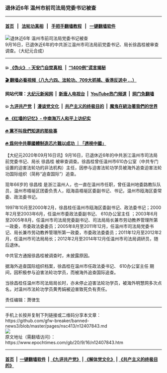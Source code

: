 ### 退休近6年 温州市前司法局党委书记被查
------------------------

#### [首页](https://github.com/gfw-breaker/banned-news3/blob/master/README.md) &nbsp;&nbsp;|&nbsp;&nbsp; [法轮功真相](https://github.com/begood0513/basic/blob/master/README.md)  &nbsp;&nbsp;|&nbsp;&nbsp; [手把手翻墙教程](https://github.com/gfw-breaker/guides/wiki)  &nbsp;&nbsp;|&nbsp;&nbsp; [一键翻墙软件](https://github.com/gfw-breaker/nogfw/blob/master/README.md)  



<div><img alt="退休近6年 温州市前司法局党委书记被查" class="attachment-djy_600_400 size-djy_600_400 wp-post-image" src="https://i.epochtimes.com/assets/uploads/2020/09/3315-9-600x400.jpg"/>
<div class="caption">
 9月16日，已退休近6年的中共浙江温州市司法局前党委书记、局长徐昌桂被审查调查。（大纪元合成）
</div></div><hr/>

#### 💥 [《伪火》 - 天安门自焚真相 ](http://158.247.195.190:10000/videos/blog/weihuo.html)&nbsp; |&nbsp; [“1400例”谎言揭秘  ](http://158.247.195.190:10000/videos/blog/jiexi1400.html)

#### [ 🎬  翻墙必看视频（八九六四、法轮功、709大抓捕、香港反送中 ...）](https://github.com/gfw-breaker/links/blob/master/banned.md)

#### 网站代理：[大纪元新闻网](http://158.247.195.190:10080/gb/) &nbsp;|&nbsp; [新唐人电视台](http://158.247.195.190:8808/gb/)  &nbsp;|&nbsp; [YouTube热门频道](http://158.247.195.190/youtube.html) &nbsp;|&nbsp; [网门免翻墙](http://158.247.195.190:11000/show.aspx?name=ogHome)

#### 💥 [九评共产党](http://158.247.195.190:10000/videos/res/jiuping/)&nbsp; |&nbsp; [漫谈党文化](http://158.247.195.190:10000/videos/res/mtdwh/)&nbsp; |&nbsp; [共产主义的终极目的](http://158.247.195.190:10000/videos/res/zjmd/)&nbsp; |&nbsp; [魔鬼在統治著我們的世界](http://158.247.195.190:10000/videos/res/TheSpecter/)  

#### [ 🔥  《红墙的记忆》- 中南海万人和平上访纪实](http://158.247.195.190:10000/videos/news/../legend/index.html)

#### [ 🔥  黨不叫我們知道的那些事](http://158.247.195.190:10000/videos/news/truth02.html)

#### [ 🔥  爲何中共舉國體制造芯片難以成功 ｜「透視中國」](http://158.247.195.190:10000/videos/news/don03.html)

<div><p>
 【大纪元2020年09月16日讯】9月16日，已退休近6年的中共浙江温州市司法局前党委书记、局长
 <ok href="https://www.epochtimes.com/gb/tag/%E5%BE%90%E6%98%8C%E6%A1%82.html">
  徐昌桂
 </ok>
 被审查调查。徐昌桂曾任温州市610办公室（中共专门设置的迫害法轮功的非法机构）主任，因参与迫害法轮功学员被海外追查迫害法轮功国际组织（简称“追查国际”）追查。
</p>
<p>
 现年66岁的
 <ok href="https://www.epochtimes.com/gb/tag/%E5%BE%90%E6%98%8C%E6%A1%82.html">
  徐昌桂
 </ok>
 是浙江温州人，也一直在温州市任职，曾任温州地委路教队队员，温州市梧埏区团委负责人，瓯海县梧埏区委副书记、书记，温州市瓯海区委常委、政法委书记。
</p>
<p>
 1997年10月至2000年2月，徐昌桂任温州市瓯海区委副书记、政法委书记；2000年2月至2003年6月，任温州市委政法委副书记、
 <ok href="https://www.epochtimes.com/gb/tag/610%E5%8A%9E%E5%85%AC%E5%AE%A4%E4%B8%BB%E4%BB%BB.html">
  610办公室主任
 </ok>
 ；2003年6月至2005年8月，任温州市司法局党委副书记、司法局局长兼市劳动教养管理所第一政委，市委政法委委员；2005年8月至2011年12月，任温州市司法局党委书记、局长兼市劳动教养管理所第一政委，市委政法委委员；2011年12月至2012年2月，任温州市司法局局长；2012年2月至2014年12月任温州市司法局调研员，随后退休。
</p>
<p>
 中共官方通报徐昌桂被调查时，未披露原因。
</p>
<p>
 据海外追查国际组织档案，徐昌桂在温州市任政法委书记、
 <ok href="https://www.epochtimes.com/gb/tag/610%E5%8A%9E%E5%85%AC%E5%AE%A4%E4%B8%BB%E4%BB%BB.html">
  610办公室主任
 </ok>
 期间，因积极参与迫害法轮功学员，而被海外追查国际追查。
</p>
<p>
 当徐昌桂任温州市司法局局长时，亦未停止迫害法轮功学员，被海外明慧网多次点名，对温州市法轮功学员黄秀娟被迫害致死负有责任。
</p>
<p>
 责任编辑：萧律生
</p>
</div>
<hr/>
手机上长按并复制下列链接或二维码分享本文章：<br/>
https://github.com/gfw-breaker/banned-news3/blob/master/pages/nsc413/n12407843.md <br/>
<a href='https://github.com/gfw-breaker/banned-news3/blob/master/pages/nsc413/n12407843.md'><img src='https://github.com/gfw-breaker/banned-news3/blob/master/pages/nsc413/n12407843.md.png'/></a> <br/>
原文地址（需翻墙访问）：https://www.epochtimes.com/gb/20/9/16/n12407843.htm


------------------------
#### [首页](https://github.com/gfw-breaker/banned-news3/blob/master/README.md) &nbsp;|&nbsp; [一键翻墙软件](https://github.com/gfw-breaker/nogfw/blob/master/README.md) &nbsp;| [《九评共产党》](https://github.com/gfw-breaker/9ping.md/blob/master/README.md#九评之一评共产党是什么) | [《解体党文化》](https://github.com/gfw-breaker/jtdwh.md/blob/master/README.md) | [《共产主义的终极目的》](https://github.com/gfw-breaker/gczydzjmd.md/blob/master/README.md)


<img src='http://gfw-breaker.win/banned-news3/pages/nsc413/n12407843.md' width='0px' height='0px'/>